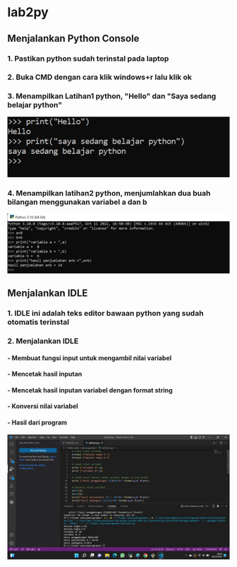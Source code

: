 # lab2py
## Menjalankan Python Console
### 1. Pastikan python sudah terinstal pada laptop
### 2. Buka CMD dengan cara klik windows+r lalu klik ok
### 3. Menampilkan Latihan1 python, "Hello" dan "Saya sedang belajar python"
![img](1.jpeg)
### 4. Menampilkan latihan2 python, menjumlahkan dua buah bilangan menggunakan variabel a dan b
![img](2.jpeg)
## Menjalankan IDLE
###     1. IDLE ini adalah teks editor bawaan python yang sudah otomatis terinstal
###     2. Menjalankan IDLE 
####     - Membuat fungsi input untuk mengambil nilai variabel
####     - Mencetak hasil inputan
####    - Mencetak hasil inputan variabel dengan format string
####     - Konversi nilai variabel
####     - Hasil dari program 
![img](3.jpeg)
